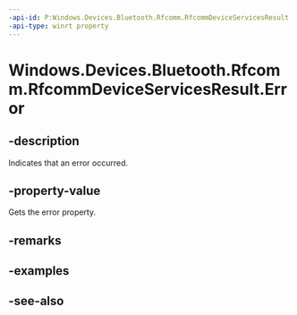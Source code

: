 ```yaml
---
-api-id: P:Windows.Devices.Bluetooth.Rfcomm.RfcommDeviceServicesResult.Error
-api-type: winrt property
---
```


<!-- Property syntax
public Windows.Devices.Bluetooth.BluetoothError Error { get; }
-->

# Windows.Devices.Bluetooth.Rfcomm.RfcommDeviceServicesResult.Error

## -description
Indicates that an error occurred.

## -property-value
Gets the error property.

## -remarks

## -examples

## -see-also
